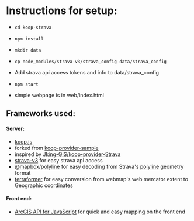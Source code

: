 # Instructions for setup:
- `cd koop-strava`
- `npm install`
- `mkdir data`
- `cp node_modules/strava-v3/strava_config data/strava_config`
- Add strava api access tokens and info to data/strava_config
- `npm start`

- simple webpage is in web/index.html



## Frameworks used:
#### Server:
- [koop.js](https://koopjs.github.io/)
- forked from [koop-provider-sample](https://github.com/koopjs/koop-provider-sample)
- inspired by [Jking-GIS/koop-provider-Strava](https://github.com/Jking-GIS/koop-provider-Strava)
- [strava-v3](https://www.npmjs.com/package/strava-v3) for easy strava api access
- [@mapbox/polyline](https://www.npmjs.com/package/@mapbox/polyline) for easy decoding from Strava's [polyline](https://developers.google.com/maps/documentation/utilities/polylinealgorithm) geometry format 
- [terraformer](https://www.npmjs.com/package/terraformer) for easy conversion from webmap's web mercator extent to Geographic coordinates

#### Front end:
- [ArcGIS API for JavaScript](https://developers.arcgis.com/javascript/latest/api-reference/index.html) for quick and easy mapping on the front end
